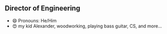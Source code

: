 ## Director of Engineering

- 😄 Pronouns: He/Him
- 😍 my kid Alexander, woodworking, playing bass guitar, CS, and more...
